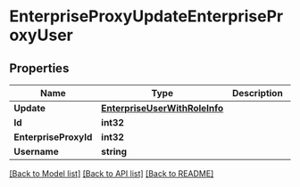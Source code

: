 # EnterpriseProxyUpdateEnterpriseProxyUser

## Properties

Name | Type | Description | Notes
------------ | ------------- | ------------- | -------------
**Update** | [**EnterpriseUserWithRoleInfo**](enterprise_user_with_role_info.md) |  | 
**Id** | **int32** |  | [optional] 
**EnterpriseProxyId** | **int32** |  | [optional] 
**Username** | **string** |  | [optional] 

[[Back to Model list]](../README.md#documentation-for-models) [[Back to API list]](../README.md#documentation-for-api-endpoints) [[Back to README]](../README.md)


